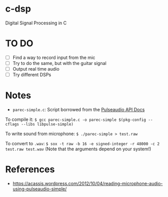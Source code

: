 # c-dsp
Digital Signal Processing in C

# TO DO
- [ ] Find a way to record input from the mic
- [ ] Try to do the same, but with the guitar signal
- [ ] Output real time audio
- [ ] Try different DSPs

# Notes
- `parec-simple.c`: Script borrowed from the [Pulseaudio API
  Docs](https://freedesktop.org/software/pulseaudio/doxygen/parec-simple_8c-example.html)

To compile it: `$ gcc parec-simple.c -o parec-simple $(pkg-config --cflags --libs libpulse-simple)`

To write sound from microphone: `$ ./parec-simple > test.raw`

To convert to `.wav`: `$ sox -t raw -b 16 -e signed-integer -r 48000 -c 2 test.raw test.wav` (Note that the arguments
depend on your system!)

# References
- https://acassis.wordpress.com/2012/10/04/reading-microphone-audio-using-pulseaudio-simple/
